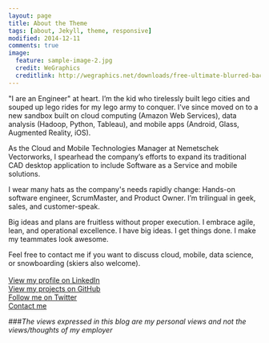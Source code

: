 ```yaml
---
layout: page
title: About the Theme
tags: [about, Jekyll, theme, responsive]
modified: 2014-12-11
comments: true
image:
  feature: sample-image-2.jpg
  credit: WeGraphics
  creditlink: http://wegraphics.net/downloads/free-ultimate-blurred-background-pack/
---
```


"I are an Engineer" at heart. I’m the kid who tirelessly built lego cities and souped up lego rides for my lego army to conquer. I've since moved on to a new sandbox built on cloud computing (Amazon Web Services), data analysis (Hadoop, Python, Tableau), and mobile apps (Android, Glass, Augmented Reality, iOS).

As the Cloud and Mobile Technologies Manager at Nemetschek Vectorworks, I spearhead the company’s efforts to expand its traditional CAD desktop application to include Software as a Service and mobile solutions.

I wear many hats as the company's needs rapidly change: Hands-on software engineer, ScrumMaster, and Product Owner. I’m trilingual in geek, sales, and customer-speak.

Big ideas and plans are fruitless without proper execution. I embrace agile, lean, and operational excellence. I have big ideas. I get things done. I make my teammates look awesome.

Feel free to contact me if you want to discuss cloud, mobile, data science, or snowboarding (skiers also welcome).
<br/>
<br/>
[View my profile on LinkedIn](http://www.linkedin.com/in/donnemartin)
<br/>
[View my projects on GitHub](https://github.com/donnemartin)
<br/>
[Follow me on Twitter](https://twitter.com/donne_martin)
<br/>
[Contact me](donne.martin@gmail.com)

###*The views expressed in this blog are my personal views and not the views/thoughts of my employer*